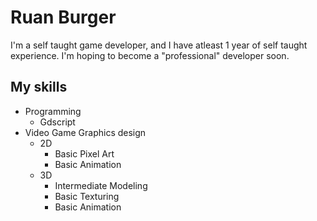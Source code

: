 # Ruan Burger
I'm a self taught game developer, and I have atleast 1 year of self taught experience. I'm hoping to become a "professional" developer soon.
## My skills
- Programming
    - Gdscript
- Video Game Graphics design
  - 2D
      - Basic Pixel Art
      - Basic Animation
  - 3D
      - Intermediate Modeling
      - Basic Texturing
      - Basic Animation
